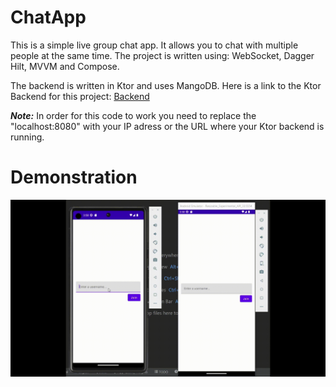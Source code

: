 # ChatApp
This is a simple live group chat app. It allows you to chat with multiple people at the same time. The project is written using: WebSocket, Dagger Hilt, MVVM and Compose. 

The backend is written in Ktor and uses MangoDB. Here is a link to the Ktor Backend for this project: [Backend](https://github.com/ilya-shevtsov/ChatAppBackend)

***Note:*** In order for this code to work you need to replace the "localhost:8080" with your IP adress or the URL where your Ktor backend is running. 

# Demonstration

<img src="REAMMEImages/videodemonstration.gif" width="1000">

